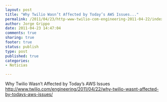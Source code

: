 ```yaml
--- 
layout: post
title: "Why Twilio Wasn’t Affected by Today’s AWS Issues..."
permalink: /2011/04/23/http-www-twilio-com-engineering-2011-04-22/index.html
author: Jorge Grippo
date: 2011-04-23 14:47:04
comments: true
sharing: true
footer: true
status: publish
type: post
published: true
categories: 
- Noticias

---
```

<!-- 193 -->
Why Twilio Wasn’t Affected by Today’s AWS Issues
http://www.twilio.com/engineering/2011/04/22/why-twilio-wasnt-affected-by-todays-aws-issues/

